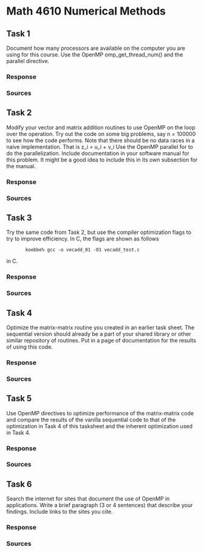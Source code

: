 # Math 4610 Numerical Methods

## Task 1
Document how many processors are available on the computer you are using for this course. Use the OpenMP omp_get_thread_num() and the parallel directive.
### Response

### Sources

## Task 2
Modify your vector and matrix addition routines to use OpenMP on the loop over the operation. Try out the code on some big problems, say 
n = 100000
 to see how the code performs. Note that there should be no data races in a naive implementation. That is
z_i = u_i + v_i
Use the OpenMP parallel for to do the parallelization. Include documentation in your software manual for this problem. It might be a good idea to include this in its own subsection for the manual.
### Response

### Sources

## Task 3
Try the same code from Task 2, but use the compiler optimization flags to try to improve efficiency. In C, the flags are shown as follows
           
           koebbe% gcc -o vecadd_01 -O1 vecadd_test.c

         
in C.
### Response

### Sources

## Task 4
Optimize the matrix-matrix routine you created in an earlier task sheet. The sequential version should already be a part of your shared library or other similar repository of routines. Put in a page of documentation for the results of using this code.
### Response

### Sources

## Task 5
Use OpenMP directives to optimize performance of the matrix-matrix code and compare the results of the vanilla sequential code to that of the optimization in Task 4 of this tasksheet and the inherent optimization used in Task 4.
### Response

### Sources

## Task 6
Search the internet for sites that document the use of OpenMP in applications. Write a brief paragraph (3 or 4 sentences) that describe your findings. Include links to the sites you cite.
### Response

### Sources

